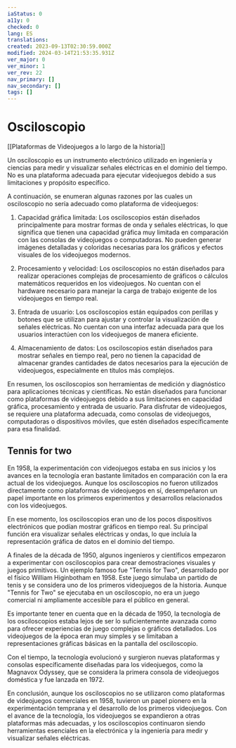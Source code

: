 ```yaml
---
iaStatus: 0
a11y: 0
checked: 0
lang: ES
translations: 
created: 2023-09-13T02:30:59.000Z
modified: 2024-03-14T21:53:35.931Z
ver_major: 0
ver_minor: 1
ver_rev: 22
nav_primary: []
nav_secondary: []
tags: []
---
```

# Osciloscopio

[[Plataformas de Videojuegos a lo largo de la historia]]
  
Un osciloscopio es un instrumento electrónico utilizado en ingeniería y ciencias para medir y visualizar señales eléctricas en el dominio del tiempo. No es una plataforma adecuada para ejecutar videojuegos debido a sus limitaciones y propósito específico.

A continuación, se enumeran algunas razones por las cuales un osciloscopio no sería adecuado como plataforma de videojuegos:

1. Capacidad gráfica limitada: Los osciloscopios están diseñados principalmente para mostrar formas de onda y señales eléctricas, lo que significa que tienen una capacidad gráfica muy limitada en comparación con las consolas de videojuegos o computadoras. No pueden generar imágenes detalladas y coloridas necesarias para los gráficos y efectos visuales de los videojuegos modernos.
    
2. Procesamiento y velocidad: Los osciloscopios no están diseñados para realizar operaciones complejas de procesamiento de gráficos o cálculos matemáticos requeridos en los videojuegos. No cuentan con el hardware necesario para manejar la carga de trabajo exigente de los videojuegos en tiempo real.
    
3. Entrada de usuario: Los osciloscopios están equipados con perillas y botones que se utilizan para ajustar y controlar la visualización de señales eléctricas. No cuentan con una interfaz adecuada para que los usuarios interactúen con los videojuegos de manera eficiente.
    
4. Almacenamiento de datos: Los osciloscopios están diseñados para mostrar señales en tiempo real, pero no tienen la capacidad de almacenar grandes cantidades de datos necesarios para la ejecución de videojuegos, especialmente en títulos más complejos.
    

En resumen, los osciloscopios son herramientas de medición y diagnóstico para aplicaciones técnicas y científicas. No están diseñados para funcionar como plataformas de videojuegos debido a sus limitaciones en capacidad gráfica, procesamiento y entrada de usuario. Para disfrutar de videojuegos, se requiere una plataforma adecuada, como consolas de videojuegos, computadoras o dispositivos móviles, que estén diseñados específicamente para esa finalidad.

## Tennis for two

En 1958, la experimentación con videojuegos estaba en sus inicios y los avances en la tecnología eran bastante limitados en comparación con la era actual de los videojuegos. Aunque los osciloscopios no fueron utilizados directamente como plataformas de videojuegos en sí, desempeñaron un papel importante en los primeros experimentos y desarrollos relacionados con los videojuegos.

En ese momento, los osciloscopios eran uno de los pocos dispositivos electrónicos que podían mostrar gráficos en tiempo real. Su principal función era visualizar señales eléctricas y ondas, lo que incluía la representación gráfica de datos en el dominio del tiempo.

A finales de la década de 1950, algunos ingenieros y científicos empezaron a experimentar con osciloscopios para crear demostraciones visuales y juegos primitivos. Un ejemplo famoso fue "Tennis for Two", desarrollado por el físico William Higinbotham en 1958. Este juego simulaba un partido de tenis y se considera uno de los primeros videojuegos de la historia. Aunque "Tennis for Two" se ejecutaba en un osciloscopio, no era un juego comercial ni ampliamente accesible para el público en general.

Es importante tener en cuenta que en la década de 1950, la tecnología de los osciloscopios estaba lejos de ser lo suficientemente avanzada como para ofrecer experiencias de juego complejas o gráficos detallados. Los videojuegos de la época eran muy simples y se limitaban a representaciones gráficas básicas en la pantalla del osciloscopio.

Con el tiempo, la tecnología evolucionó y surgieron nuevas plataformas y consolas específicamente diseñadas para los videojuegos, como la Magnavox Odyssey, que se considera la primera consola de videojuegos doméstica y fue lanzada en 1972.

En conclusión, aunque los osciloscopios no se utilizaron como plataformas de videojuegos comerciales en 1958, tuvieron un papel pionero en la experimentación temprana y el desarrollo de los primeros videojuegos. Con el avance de la tecnología, los videojuegos se expandieron a otras plataformas más adecuadas, y los osciloscopios continuaron siendo herramientas esenciales en la electrónica y la ingeniería para medir y visualizar señales eléctricas.